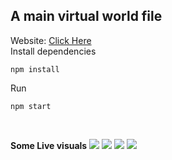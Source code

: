 ## A main virtual world file
Website: [Click Here](https://de3verse.com/)
<br>
Install dependencies
```
npm install
```
Run
```
npm start
```
<br>

**Some Live visuals**
![](https://bafybeihvrvwduvgc5xlhhwrxbmmv2t3cn6kkjdps6qmldedfxsmbw3ayou.ipfs.nftstorage.link/2.jpg)
![](https://bafybeihvrvwduvgc5xlhhwrxbmmv2t3cn6kkjdps6qmldedfxsmbw3ayou.ipfs.nftstorage.link/1.jpg)
![](https://bafybeihvrvwduvgc5xlhhwrxbmmv2t3cn6kkjdps6qmldedfxsmbw3ayou.ipfs.nftstorage.link/3.jpg)
![](https://bafybeihvrvwduvgc5xlhhwrxbmmv2t3cn6kkjdps6qmldedfxsmbw3ayou.ipfs.nftstorage.link/4.jpg)
